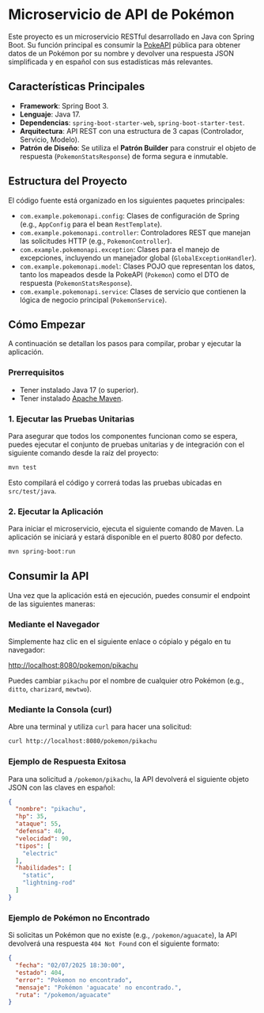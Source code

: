 # Microservicio de API de Pokémon

Este proyecto es un microservicio RESTful desarrollado en Java con Spring Boot. Su función principal es consumir la [PokeAPI](https://pokeapi.co/) pública para obtener datos de un Pokémon por su nombre y devolver una respuesta JSON simplificada y en español con sus estadísticas más relevantes.

## Características Principales

- **Framework**: Spring Boot 3.
- **Lenguaje**: Java 17.
- **Dependencias**: `spring-boot-starter-web`, `spring-boot-starter-test`.
- **Arquitectura**: API REST con una estructura de 3 capas (Controlador, Servicio, Modelo).
- **Patrón de Diseño**: Se utiliza el **Patrón Builder** para construir el objeto de respuesta (`PokemonStatsResponse`) de forma segura e inmutable.

## Estructura del Proyecto

El código fuente está organizado en los siguientes paquetes principales:

- `com.example.pokemonapi.config`: Clases de configuración de Spring (e.g., `AppConfig` para el bean `RestTemplate`).
- `com.example.pokemonapi.controller`: Controladores REST que manejan las solicitudes HTTP (e.g., `PokemonController`).
- `com.example.pokemonapi.exception`: Clases para el manejo de excepciones, incluyendo un manejador global (`GlobalExceptionHandler`).
- `com.example.pokemonapi.model`: Clases POJO que representan los datos, tanto los mapeados desde la PokeAPI (`Pokemon`) como el DTO de respuesta (`PokemonStatsResponse`).
- `com.example.pokemonapi.service`: Clases de servicio que contienen la lógica de negocio principal (`PokemonService`).

## Cómo Empezar

A continuación se detallan los pasos para compilar, probar y ejecutar la aplicación.

### Prerrequisitos

- Tener instalado Java 17 (o superior).
- Tener instalado [Apache Maven](https://maven.apache.org/download.cgi).

### 1. Ejecutar las Pruebas Unitarias

Para asegurar que todos los componentes funcionan como se espera, puedes ejecutar el conjunto de pruebas unitarias y de integración con el siguiente comando desde la raíz del proyecto:

```bash
mvn test
```

Esto compilará el código y correrá todas las pruebas ubicadas en `src/test/java`.

### 2. Ejecutar la Aplicación

Para iniciar el microservicio, ejecuta el siguiente comando de Maven. La aplicación se iniciará y estará disponible en el puerto 8080 por defecto.

```bash
mvn spring-boot:run
```

## Consumir la API

Una vez que la aplicación está en ejecución, puedes consumir el endpoint de las siguientes maneras:

### Mediante el Navegador

Simplemente haz clic en el siguiente enlace o cópialo y pégalo en tu navegador:

[http://localhost:8080/pokemon/pikachu](http://localhost:8080/pokemon/pikachu)

Puedes cambiar `pikachu` por el nombre de cualquier otro Pokémon (e.g., `ditto`, `charizard`, `mewtwo`).

### Mediante la Consola (curl)

Abre una terminal y utiliza `curl` para hacer una solicitud:

```bash
curl http://localhost:8080/pokemon/pikachu
```

### Ejemplo de Respuesta Exitosa

Para una solicitud a `/pokemon/pikachu`, la API devolverá el siguiente objeto JSON con las claves en español:

```json
{
  "nombre": "pikachu",
  "hp": 35,
  "ataque": 55,
  "defensa": 40,
  "velocidad": 90,
  "tipos": [
    "electric"
  ],
  "habilidades": [
    "static",
    "lightning-rod"
  ]
}
```

### Ejemplo de Pokémon no Encontrado

Si solicitas un Pokémon que no existe (e.g., `/pokemon/aguacate`), la API devolverá una respuesta `404 Not Found` con el siguiente formato:

```json
{
  "fecha": "02/07/2025 18:30:00",
  "estado": 404,
  "error": "Pokemon no encontrado",
  "mensaje": "Pokémon 'aguacate' no encontrado.",
  "ruta": "/pokemon/aguacate"
}
``` 